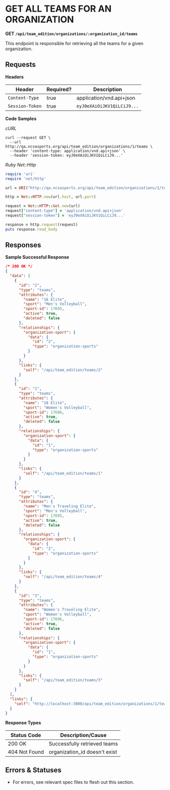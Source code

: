 # GET ALL TEAMS FOR AN ORGANIZATION

**GET `/api/team_edition/organizations/:organization_id/teams`**

This endpoint is responsible for retrieving all the teams for a given organization.

## Requests

**Headers**

| Header          | Required? | Description                |
|-----------------|-----------|----------------------------|
| `Content-Type`  | true      | application/vnd.api+json   |
| `Session-Token` | true      | `eyJ0eXAiOiJKV1QiLCiJ9...` |


**Code Samples**

_cURL_

```shell
curl --request GET \
  --url http://qa.ncsasports.org/api/team_edition/organizations/1/teams \
  --header 'content-type: application/vnd.api+json' \
  --header 'session-token: eyJ0eXAiOiJKV1QiLCiJ9...'
```


_Ruby Net::Http_

```ruby
require 'uri'
require 'net/http'

url = URI("http://qa.ncsasports.org/api/team_edition/organizations/1/teams")

http = Net::HTTP.new(url.host, url.port)

request = Net::HTTP::Get.new(url)
request["content-type"] = 'application/vnd.api+json'
request["session-token"] = 'eyJ0eXAiOiJKV1QiLCiJ9...'

response = http.request(request)
puts response.read_body
```


## Responses

**Sample Successful Response**

```json
/* 200 OK */
{
  "data": [
    {
      "id": "2",
      "type": "teams",
      "attributes": {
        "name": "16 Elite",
        "sport": "Men's Volleyball",
        "sport-id": 17695,
        "active": true,
        "deleted": false
      },
      "relationships": {
        "organization-sport": {
          "data": {
            "id": "2",
            "type": "organization-sports"
          }
        }
      },
      "links": {
        "self": "/api/team_edition/teams/2"
      }
    },
    {
      "id": "1",
      "type": "teams",
      "attributes": {
        "name": "18 Elite",
        "sport": "Women's Volleyball",
        "sport-id": 17696,
        "active": true,
        "deleted": false
      },
      "relationships": {
        "organization-sport": {
          "data": {
            "id": "1",
            "type": "organization-sports"
          }
        }
      },
      "links": {
        "self": "/api/team_edition/teams/1"
      }
    },
    {
      "id": "4",
      "type": "teams",
      "attributes": {
        "name": "Men's Traveling Elite",
        "sport": "Men's Volleyball",
        "sport-id": 17695,
        "active": true,
        "deleted": false
      },
      "relationships": {
        "organization-sport": {
          "data": {
            "id": "2",
            "type": "organization-sports"
          }
        }
      },
      "links": {
        "self": "/api/team_edition/teams/4"
      }
    },
    {
      "id": "3",
      "type": "teams",
      "attributes": {
        "name": "Women's Traveling Elite",
        "sport": "Women's Volleyball",
        "sport-id": 17696,
        "active": true,
        "deleted": false
      },
      "relationships": {
        "organization-sport": {
          "data": {
            "id": "1",
            "type": "organization-sports"
          }
        }
      },
      "links": {
        "self": "/api/team_edition/teams/3"
      }
    }
  ],
  "links": {
    "self": "http://localhost:3000/api/team_edition/organizations/1/teams"
  }
}

```



**Response Types**

| Status Code                    | Description/Cause                 |
|--------------------------------|-----------------------------------|
| 200 OK                         | Successfully retrieved teams      |
| 404 Not Found                  | organization_id doesn't exist     |


## Errors & Statuses

* For errors, see relevant spec files to flesh out this section.

